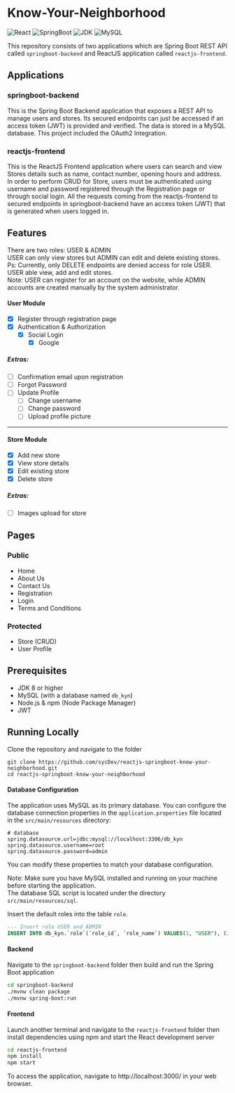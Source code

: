 # Know-Your-Neighborhood

![React](https://img.shields.io/badge/React-18.2.0-5ed3f3)
![SpringBoot](https://img.shields.io/badge/Spring%20Boot-2.7.14-6db33f)
![JDK](https://img.shields.io/badge/JDK-1.8-c74634)
![MySQL](https://img.shields.io/badge/MySQL-8.0.33-f29111)

This repository consists of two applications which are Spring Boot REST API called `springboot-backend` and ReactJS application called `reactjs-frontend`.

## Applications

### springboot-backend

This is the Spring Boot Backend application that exposes a REST API to manage users and stores.
Its secured endpoints can just be accessed if an access token (JWT) is provided and verified.
The data is stored in a MySQL database. This project included the OAuth2 Integration.

### reactjs-frontend

This is the ReactJS Frontend application where users can search and view Stores details such as name, 
contact number, opening hours and address. 
In order to perform CRUD for Store, users must be authenticated using username and password registered through 
the Registration page or through social login.
All the requests coming from the reactjs-frontend to secured endpoints in springboot-backend have an access
token (JWT) that is generated when users logged in.

## Features

There are two roles: USER & ADMIN
<br/>
USER can only view stores but ADMIN can edit and delete existing stores.
<br/>
Ps: Currently, only DELETE endpoints are denied access for role USER. USER able view, add and edit stores.
<br/>
Note: USER can register for an account on the website, while ADMIN accounts are created manually by the system 
administrator.

#### User Module

- [x] Register through registration page
- [x] Authentication & Authorization
  - [x] Social Login
    - [x] Google

##### Extras:

- [ ] Confirmation email upon registration
- [ ] Forgot Password
- [ ] Update Profile
  - [ ] Change username
  - [ ] Change password
  - [ ] Upload profile picture

---

#### Store Module

- [x] Add new store
- [x] View store details
- [x] Edit existing store
- [x] Delete store

##### Extras:

- [ ] Images upload for store

## Pages

### Public

- Home
- About Us
- Contact Us
- Registration
- Login
- Terms and Conditions

### Protected

- Store (CRUD)
- User Profile

## Prerequisites

- JDK 8 or higher
- MySQL (with a database named `db_kyn`)
- Node.js & npm (Node Package Manager)
- JWT

## Running Locally

Clone the repository and navigate to the folder

```
git clone https://github.com/sycDev/reactjs-springboot-know-your-neighborhood.git
cd reactjs-springboot-know-your-neighborhood
```

#### Database Configuration

The application uses MySQL as its primary database. You can configure the database connection properties in the 
`application.properties` file located in the `src/main/resources` directory:

```properties
# database
spring.datasource.url=jdbc:mysql://localhost:3306/db_kyn
spring.datasource.username=root
spring.datasource.password=admin
```

You can modify these properties to match your database configuration.

Note: Make sure you have MySQL installed and running on your machine before starting the application.
<br>
The database SQL script is located under the directory `src/main/resources/sql`.

Insert the default roles into the table `role`.
```sql
--- Insert role USER and ADMIN
INSERT INTO db_kyn.`role`(`role_id`, `role_name`) VALUES(1, "USER"), (2, "ADMIN");
```

#### Backend

Navigate to the `springboot-backend` folder then build and run the Spring Boot application

```bash
cd springboot-backend
./mvnw clean package
./mvnw spring-boot:run
```

#### Frontend

Launch another terminal and navigate to the `reactjs-frontend` folder
then install dependencies using npm and start the React development server

```bash
cd reactjs-frontend
npm install
npm start
```

To access the application, navigate to http://localhost:3000/ in your web browser.
